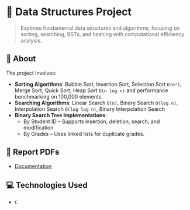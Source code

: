 # 📌 Data Structures Project
> Explores fundamental data structures and algorithms, focusing on sorting, searching, BSTs, and hashing with computational efficiency analysis.


## 📜 About
The project involves:

- **Sorting Algorithms**: Bubble Sort, Insertion Sort, Selection Sort `O(n²)`, Merge Sort, Quick Sort, Heap Sort `O(n log n)` and performance benchmarking on 100,000 elements.
- **Searching Algorithms**: Linear Search `O(n)`, Binary Search `O(log n)`, Interpolation Search `O(log log n)`, Binary Interpolation Search
- **Binary Search Tree Implementations**:
  - By Student ID – Supports insertion, deletion, search, and modification
  - By Grades – Uses linked lists for duplicate grades.


## 📑 Report PDFs
- [Documentation](https://github.com/alex-xiarchos/ceid-datastructures/blob/main/1059619_1059633_ΑΝΑΦΟΡΑ.pdf)


## 💻 Technologies Used
- `C`
